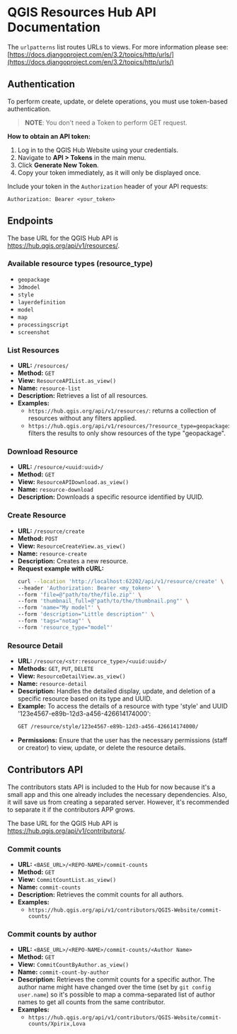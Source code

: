 # QGIS Resources Hub API Documentation


The `urlpatterns` list routes URLs to views. For more information please see:
[https://docs.djangoproject.com/en/3.2/topics/http/urls/](https://docs.djangoproject.com/en/3.2/topics/http/urls/)

## Authentication

To perform create, update, or delete operations, you must use token-based authentication.

> **NOTE**: You don't need a Token to perform GET request.

**How to obtain an API token:**
1. Log in to the QGIS Hub Website using your credentials.
2. Navigate to **API > Tokens** in the main menu.
3. Click **Generate New Token**.
4. Copy your token immediately, as it will only be displayed once.

Include your token in the `Authorization` header of your API requests:
```
Authorization: Bearer <your_token>
```

## Endpoints

The base URL for the QGIS Hub API is https://hub.qgis.org/api/v1/resources/.

### Available resource types (resource_type)
- `geopackage`
- `3dmodel`
- `style`
- `layerdefinition`
- `model`
- `map`
- `processingscript`
- `screenshot`

### List Resources
- **URL:** `/resources/`
- **Method:** `GET`
- **View:** `ResourceAPIList.as_view()`
- **Name:** `resource-list`
- **Description:** Retrieves a list of all resources.
- **Examples:** 
    - `https://hub.qgis.org/api/v1/resources/`: returns a collection of resources without any filters applied.
    - `https://hub.qgis.org/api/v1/resources/?resource_type=geopackage`: filters the results to only show resources of the type "geopackage".

### Download Resource
- **URL:** `/resource/<uuid:uuid>/`
- **Method:** `GET`
- **View:** `ResourceAPIDownload.as_view()`
- **Name:** `resource-download`
- **Description:** Downloads a specific resource identified by UUID.

### Create Resource
- **URL:** `/resource/create`
- **Method:** `POST`
- **View:** `ResourceCreateView.as_view()`
- **Name:** `resource-create`
- **Description:** Creates a new resource.
- **Request example with cURL:**
    ```sh
    curl --location 'http://localhost:62202/api/v1/resource/create' \
    --header 'Authorization: Bearer <my_token>' \
    --form 'file=@"path/to/the/file.zip"' \
    --form 'thumbnail_full=@"path/to/the/thumbnail.png"' \
    --form 'name="My model"' \
    --form 'description="Little description"' \
    --form 'tags="notag"' \
    --form 'resource_type="model"'
    ```

### Resource Detail
- **URL:** `/resource/<str:resource_type>/<uuid:uuid>/`
- **Methods:** `GET`, `PUT`, `DELETE`
- **View:** `ResourceDetailView.as_view()`
- **Name:** `resource-detail`
- **Description:** Handles the detailed display, update, and deletion of a specific resource based on its type and UUID.
- **Example:**
    To access the details of a resource with type 'style' and UUID '123e4567-e89b-12d3-a456-426614174000':
    ```sh
    GET /resource/style/123e4567-e89b-12d3-a456-426614174000/
    ```
- **Permissions:** Ensure that the user has the necessary permissions (staff or creator) to view, update, or delete the resource details.

## Contributors API

The contributors stats API is included to the Hub for now because it's a small app and this one already includes the necessary dependencies. Also, it will save us from creating a separated server. However, it's recommended to separate it if the contributors APP grows.

The base URL for the QGIS Hub API is https://hub.qgis.org/api/v1/contributors/.

### Commit counts
- **URL:** `<BASE_URL>/<REPO-NAME>/commit-counts`
- **Method:** `GET`
- **View:** `CommitCountList.as_view()`
- **Name:** `commit-counts`
- **Description:** Retrieves the commit counts for all authors.
- **Examples:** 
    - `https://hub.qgis.org/api/v1/contributors/QGIS-Website/commit-counts/`

### Commit counts by author
- **URL:** `<BASE_URL>/<REPO-NAME>/commit-counts/<Author Name>`
- **Method:** `GET`
- **View:** `CommitCountByAuthor.as_view()`
- **Name:** `commit-count-by-author`
- **Description:** Retrieves the commit counts for a specific author. The author name might have changed over the time (set by `git config user.name`) so it's possible to map a comma-separated list of author names to get all counts from the same contributor.
- **Examples:** 
    - `https://hub.qgis.org/api/v1/contributors/QGIS-Website/commit-counts/Xpirix,Lova`
